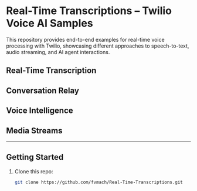 # Real-Time Transcriptions – Twilio Voice AI Samples

This repository provides end-to-end examples for real-time voice processing with Twilio, showcasing different approaches to speech-to-text, audio streaming, and AI agent interactions.

## Real-Time Transcription

## Conversation Relay

## Voice Intelligence

## Media Streams


---

## Getting Started

1. Clone this repo:
   ```bash
   git clone https://github.com/fvmach/Real-Time-Transcriptions.git
